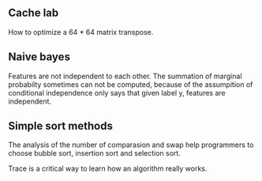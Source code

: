 ## Cache lab
How to optimize a 64 * 64 matrix transpose.

## Naive bayes
Features are not independent to each other.
The summation of marginal probabilty sometimes can not be computed, because of the assumpition of conditional independence only says that given label y, features are independent.

## Simple sort methods
The analysis of the number of comparasion and swap help programmers to choose bubble sort, insertion sort and selection sort.

Trace is a critical way to learn how an algorithm really works.
